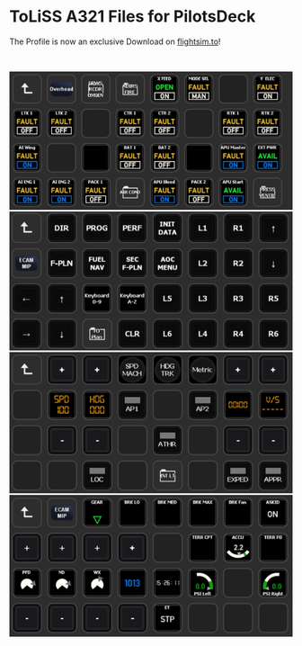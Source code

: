 # ToLiSS A321 Files for PilotsDeck
The Profile is now an exclusive Download on [flightsim.to](https://x-plane.to/file/184/pilotsdeck-streamdeck-profile-for-toliss-a321)!

<br/>

![ExampleFNX01](../../img/ExampleFNX01.jpg)<br/>
![ExampleFNX02](../../img/ExampleFNX02.jpg)<br/>
![ExampleFNX03](../../img/ExampleFNX03.jpg)<br/>
![ExampleFNX04](../../img/ExampleFNX04.jpg)<br/>
